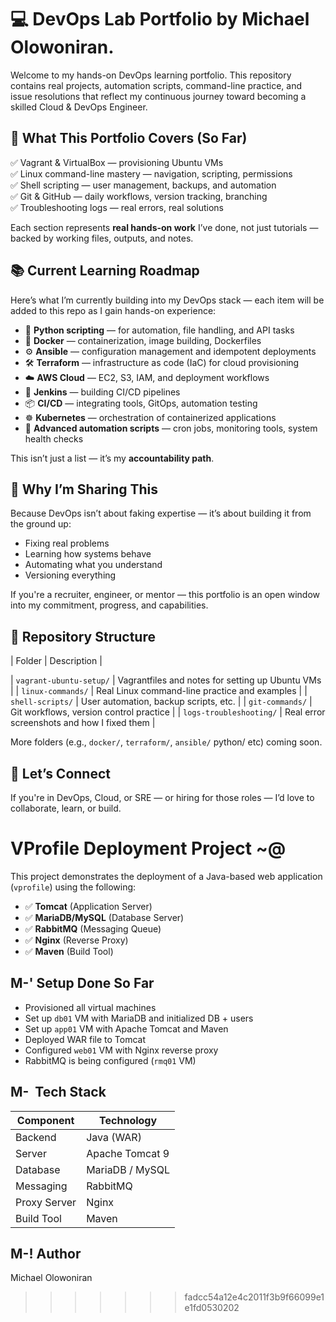 
# 💻 DevOps Lab Portfolio by Michael Olowoniran.

Welcome to my hands-on DevOps learning portfolio. This repository contains real projects, automation scripts, command-line practice, and issue resolutions that reflect my continuous journey toward becoming a skilled Cloud & DevOps Engineer.

## 🚀 What This Portfolio Covers (So Far)

✅ Vagrant & VirtualBox — provisioning Ubuntu VMs  
✅ Linux command-line mastery — navigation, scripting, permissions  
✅ Shell scripting — user management, backups, and automation  
✅ Git & GitHub — daily workflows, version tracking, branching  
✅ Troubleshooting logs — real errors, real solutions  

Each section represents **real hands-on work** I’ve done, not just tutorials — backed by working files, outputs, and notes.

## 📚 Current Learning Roadmap

Here’s what I’m currently building into my DevOps stack — each item will be added to this repo as I gain hands-on experience:

- 🐍 **Python scripting** — for automation, file handling, and API tasks  
- 🐳 **Docker** — containerization, image building, Dockerfiles  
- ⚙️ **Ansible** — configuration management and idempotent deployments  
- 🛠 **Terraform** — infrastructure as code (IaC) for cloud provisioning  
- ☁️ **AWS Cloud** — EC2, S3, IAM, and deployment workflows  
- 🔧 **Jenkins** — building CI/CD pipelines  
- 📦 **CI/CD** — integrating tools, GitOps, automation testing  
- ☸️ **Kubernetes** — orchestration of containerized applications  
- 📜 **Advanced automation scripts** — cron jobs, monitoring tools, system health checks  

This isn’t just a list — it’s my **accountability path**.

## 🧠 Why I’m Sharing This

Because DevOps isn’t about faking expertise — it’s about building it from the ground up:
- Fixing real problems
- Learning how systems behave
- Automating what you understand
- Versioning everything

If you're a recruiter, engineer, or mentor — this portfolio is an open window into my commitment, progress, and capabilities.


## 📁 Repository Structure

| Folder | Description |

| `vagrant-ubuntu-setup/` | Vagrantfiles and notes for setting up Ubuntu VMs |
| `linux-commands/` | Real Linux command-line practice and examples |
| `shell-scripts/` | User automation, backup scripts, etc. |
| `git-commands/` | Git workflows, version control practice |
| `logs-troubleshooting/` | Real error screenshots and how I fixed them |

More folders (e.g., `docker/`, `terraform/`, `ansible/` python/  etc) coming soon.

## 🔗 Let’s Connect

If you're in DevOps, Cloud, or SRE — or hiring for those roles — I’d love to collaborate, learn, or build.

# VProfile Deployment Project  ~@

This project demonstrates the deployment of a Java-based web application (`vprofile`) using the following:

- ✅ **Tomcat** (Application Server)
- ✅ **MariaDB/MySQL** (Database Server)
- ✅ **RabbitMQ** (Messaging Queue)
- ✅ **Nginx** (Reverse Proxy)
- ✅ **Maven** (Build Tool)

##  M-' Setup Done So Far

- Provisioned all virtual machines
- Set up `db01` VM with MariaDB and initialized DB + users
- Set up `app01` VM with Apache Tomcat and Maven
- Deployed WAR file to Tomcat
- Configured `web01` VM with Nginx reverse proxy
- RabbitMQ is being configured (`rmq01` VM)

##  M- ️ Tech Stack

| Component      | Technology            |
|----------------|-----------------------|
| Backend        | Java (WAR)            |
| Server         | Apache Tomcat 9       |
| Database       | MariaDB / MySQL       |
| Messaging      | RabbitMQ              |
| Proxy Server   | Nginx                 |
| Build Tool     | Maven                 |

##  M-! Author

Michael Olowoniran


>>>>>>> fadcc54a12e4c2011f3b9f66099e1e1fd0530202

